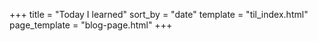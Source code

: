 +++
title = "Today I learned"
sort_by = "date"
template = "til_index.html"
page_template = "blog-page.html"
+++
